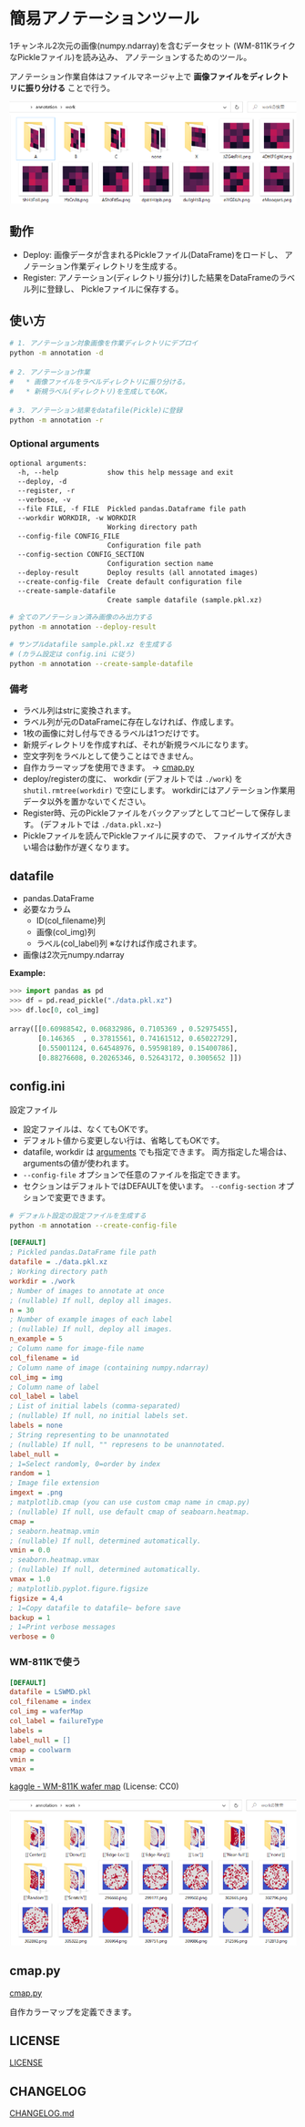 # 簡易アノテーションツール

1チャンネル2次元の画像(numpy.ndarray)を含むデータセット
(WM-811KライクなPickleファイル)を読み込み、
アノテーションするためのツール。

アノテーション作業自体はファイルマネージャ上で
**画像ファイルをディレクトリに振り分ける**
ことで行う。

![](doc/img/dir.png)

## 動作

- Deploy: 画像データが含まれるPickleファイル(DataFrame)をロードし、
  アノテーション作業ディレクトリを生成する。
- Register: アノテーション(ディレクトリ振分け)した結果をDataFrameのラベル列に登録し、
  Pickleファイルに保存する。

## 使い方

```sh
# 1. アノテーション対象画像を作業ディレクトリにデプロイ
python -m annotation -d

# 2. アノテーション作業
#   * 画像ファイルをラベルディレクトリに振り分ける。
#   * 新規ラベル(ディレクトリ)を生成してもOK。

# 3. アノテーション結果をdatafile(Pickle)に登録
python -m annotation -r
```

### Optional arguments

```
optional arguments:
  -h, --help            show this help message and exit
  --deploy, -d
  --register, -r
  --verbose, -v
  --file FILE, -f FILE  Pickled pandas.Dataframe file path
  --workdir WORKDIR, -w WORKDIR
                        Working directory path
  --config-file CONFIG_FILE
                        Configuration file path
  --config-section CONFIG_SECTION
                        Configuration section name
  --deploy-result       Deploy results (all annotated images)
  --create-config-file  Create default configuration file
  --create-sample-datafile
                        Create sample datafile (sample.pkl.xz)
```

```sh
# 全てのアノテーション済み画像のみ出力する
python -m annotation --deploy-result
```

```sh
# サンプルdatafile sample.pkl.xz を生成する
# (カラム設定は config.ini に従う)
python -m annotation --create-sample-datafile
```

### 備考

- ラベル列はstrに変換されます。
- ラベル列が元のDataFrameに存在しなければ、作成します。
- 1枚の画像に対し付与できるラベルは1つだけです。
- 新規ディレクトリを作成すれば、それが新規ラベルになります。
- 空文字列をラベルとして使うことはできません。
- 自作カラーマップを使用できます。 -> [cmap.py](#cmappy)
- deploy/registerの度に、
  workdir (デフォルトでは `./work`) を
  `shutil.rmtree(workdir)` で空にします。
  workdirにはアノテーション作業用データ以外を置かないでください。
- Register時、元のPickleファイルをバックアップとしてコピーして保存します。
  (デフォルトでは `./data.pkl.xz~`)
- Pickleファイルを読んでPickleファイルに戻すので、
  ファイルサイズが大きい場合は動作が遅くなります。

## datafile

- pandas.DataFrame
- 必要なカラム
  - ID(col_filename)列
  - 画像(col_img)列
  - ラベル(col_label)列 ※なければ作成されます。
- 画像は2次元numpy.ndarray

**Example:**

```python
>>> import pandas as pd
>>> df = pd.read_pickle("./data.pkl.xz")
>>> df.loc[0, col_img]

array([[0.60988542, 0.06832986, 0.7105369 , 0.52975455],
       [0.146365  , 0.37815561, 0.74161512, 0.65022729],
       [0.55001124, 0.64548976, 0.59598189, 0.15400786],
       [0.88276608, 0.20265346, 0.52643172, 0.3005652 ]])
```

## config.ini

設定ファイル

- 設定ファイルは、なくてもOKです。
- デフォルト値から変更しない行は、省略してもOKです。
- datafile, workdir は
  [arguments](#arguments) でも指定できます。
  両方指定した場合は、argumentsの値が使われます。
- `--config-file` オプションで任意のファイルを指定できます。
- セクションはデフォルトではDEFAULTを使います。
  `--config-section` オプションで変更できます。

```sh
# デフォルト設定の設定ファイルを生成する
python -m annotation --create-config-file
```

```ini
[DEFAULT]
; Pickled pandas.DataFrame file path
datafile = ./data.pkl.xz
; Working directory path
workdir = ./work
; Number of images to annotate at once
; (nullable) If null, deploy all images.
n = 30
; Number of example images of each label
; (nullable) If null, deploy all images.
n_example = 5
; Column name for image-file name
col_filename = id
; Column name of image (containing numpy.ndarray)
col_img = img
; Column name of label
col_label = label
; List of initial labels (comma-separated)
; (nullable) If null, no initial labels set.
labels = none
; String representing to be unannotated
; (nullable) If null, "" represens to be unannotated.
label_null = 
; 1=Select randomly, 0=order by index
random = 1
; Image file extension
imgext = .png
; matplotlib.cmap (you can use custom cmap name in cmap.py)
; (nullable) If null, use default cmap of seaboarn.heatmap.
cmap = 
; seaborn.heatmap.vmin
; (nullable) If null, determined automatically.
vmin = 0.0
; seaborn.heatmap.vmax
; (nullable) If null, determined automatically.
vmax = 1.0
; matplotlib.pyplot.figure.figsize
figsize = 4,4
; 1=Copy datafile to datafile~ before save
backup = 1
; 1=Print verbose messages
verbose = 0
```

### WM-811Kで使う

```ini
[DEFAULT]
datafile = LSWMD.pkl
col_filename = index
col_img = waferMap
col_label = failureType
labels = 
label_null = []
cmap = coolwarm
vmin =
vmax =
```

[kaggle - WM-811K wafer map](https://www.kaggle.com/datasets/qingyi/wm811k-wafer-map)
(License: CC0)

![](doc/img/dir_wm811k.png)

## cmap.py

[cmap.py](annotation/cmap.py)

自作カラーマップを定義できます。

## LICENSE

[LICENSE](LICENSE)

## CHANGELOG

[CHANGELOG.md](CHANGELOG.md)
